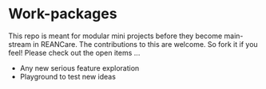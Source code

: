 # Work-packages

This repo is meant for modular mini projects before they become main-stream in REANCare. The contributions to this are welcome. 
So fork it if you feel!
Please check out the open items ...

* Any new serious feature exploration
* Playground to test new ideas

